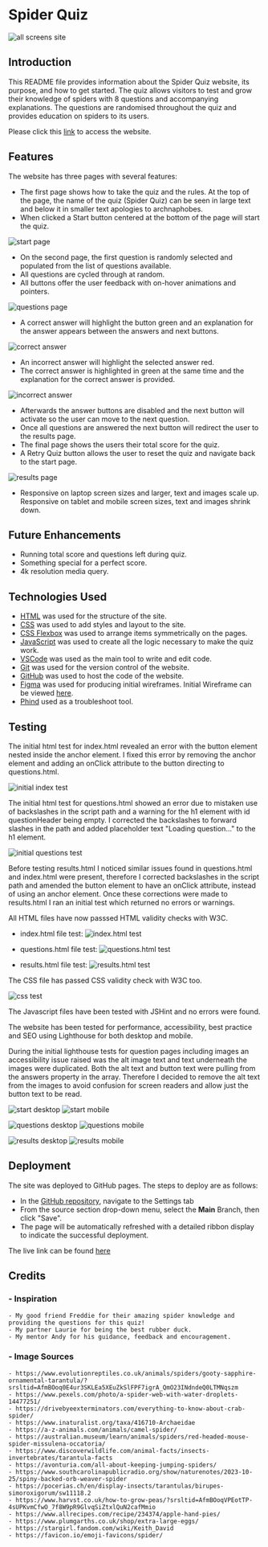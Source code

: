 # Spider Quiz

![all screens site](./assets/readimages/all-screens.jpg)

## Introduction

This README file provides information about the Spider Quiz website, its purpose, and how to get started. The quiz allows visitors to test and grow their knowledge of spiders with 8 questions and accompanying explanations. The questions are randomised throughout the quiz and provides education on spiders to its users.

Please click this [link](https://fae-coded.github.io/SpiderQuiz/index.html) to access the website.

## Features

The website has three pages with several features:

- The first page shows how to take the quiz and the rules. At the top of the page, the name of the quiz (Spider Quiz) can be seen in large text and below it in smaller text apologies to archnaphobes.
- When clicked a Start button centered at the bottom of the page will start the quiz.

![start page](./assets/readimages/startpage.webp)

- On the second page, the first question is randomly selected and populated from the list of questions available.
- All questions are cycled through at random.
- All buttons offer the user feedback with on-hover animations and pointers.

![questions page](./assets/readimages/question.webp)

- A correct answer will highlight the button green and an explanation for the answer appears between the answers and next buttons.

![correct answer](./assets/readimages/correctquestion.webp)

- An incorrect answer will highlight the selected answer red.
- The correct answer is highlighted in green at the same time and the explanation for the correct answer is provided.

![incorrect answer](./assets/readimages/incorrectquestion.webp)

- Afterwards the answer buttons are disabled and the next button will activate so the user can move to the next question.
- Once all questions are answered the next button will redirect the user to the results page.
- The final page shows the users their total score for the quiz.
- A Retry Quiz button allows the user to reset the quiz and navigate back to the start page.

![results page](./assets/readimages/results.webp)

- Responsive on laptop screen sizes and larger, text and images scale up. Responsive on tablet and mobile screen sizes, text and images shrink down.

## Future Enhancements

- Running total score and questions left during quiz.
- Something special for a perfect score.
- 4k resolution media query.

## Technologies Used

- [HTML](https://developer.mozilla.org/en-US/docs/Web/HTML) was used for the structure of the site.
- [CSS](https://developer.mozilla.org/en-US/docs/Web/css) was used to add styles and layout to the site.
- [CSS Flexbox](https://developer.mozilla.org/en-US/docs/Learn/CSS/CSS_layout/Flexbox) was used to arrange items symmetrically on the pages.
- [JavaScript](https://developer.mozilla.org/en-US/docs/Web/JavaScript) was used to create all the logic necessary to make the quiz work.
- [VSCode](https://code.visualstudio.com/) was used as the main tool to write and edit code.
- [Git](https://git-scm.com/) was used for the version control of the website.
- [GitHub](https://github.com/) was used to host the code of the website.
- [Figma](https://www.figma.com/) was used for producing initial wireframes. Initial Wireframe can be viewed [here](https://www.figma.com/design/mAnQRCXJfvqxyJP7CIBFQE/Spood-Quiz?node-id=0-1&p=f&t=YKhmV9zmjSKGVbFS-0).
- [Phind](https://www.phind.com/) used as a troubleshoot tool.

## Testing

The initial html test for index.html revealed an error with the button element nested inside the anchor element. I fixed this error by removing the anchor element and adding an onClick attribute to the button directing to questions.html.

![initial index test](./assets/readimages/index-error-test.jpg)

The initial html test for questions.html showed an error due to mistaken use of backslashes in the script path and a warning for the h1 element with id questionHeader being empty. I corrected the backslashes to forward slashes in the path and added placeholder text "Loading question..." to the h1 element.

![initial questions test](./assets/readimages/questions-error-test.jpg)

Before testing results.html I noticed similar issues found in questions.html and index.html were present, therefore I corrected backslashes in the script path and amended the button element to have an onClick attribute, instead of using an anchor element. Once these corrections were made to results.html I ran an initial test which returned no errors or warnings.

All HTML files have now passsed HTML validity checks with W3C.

- index.html file test:
  ![index.html test](./assets/readimages/index-html-test.jpg)

- questions.html file test:
  ![questions.html test](./assets/readimages/questions-html-test.jpg)

- results.html file test:
  ![results.html test](./assets/readimages/results-html-test.jpg)

The CSS file has passed CSS validity check with W3C too.

![css test](./assets/readimages/css-test.jpg)

The Javascript files have been tested with JSHint and no errors were found.

The website has been tested for performance, accessibility, best practice and SEO using Lighthouse for both desktop and mobile.

During the initial lighthouse tests for question pages including images an accessibility issue raised was the alt image text and text underneath the images were duplicated. Both the alt text and button text were pulling from the answers property in the array. Therefore I decided to remove the alt text from the images to avoid confusion for screen readers and allow just the button text to be read.

![start desktop](./assets/readimages/lh-start-desktop.jpg)
![start mobile](./assets/readimages/lh-start-mobile.jpg)

![questions desktop](./assets/readimages/lh-questions-desktop.jpg)
![questions mobile](./assets/readimages/lh-questions-mobile.jpg)

![results desktop](./assets/readimages/lh-results-desktop.jpg)
![results mobile](./assets/readimages/lh-results-mobile.jpg)

## Deployment

The site was deployed to GitHub pages. The steps to deploy are as follows:

- In the [GitHub repository](https://github.com/Fae-coded/SpiderQuiz), navigate to the Settings tab
- From the source section drop-down menu, select the **Main** Branch, then click "Save".
- The page will be automatically refreshed with a detailed ribbon display to indicate the successful deployment.

The live link can be found [here](https://fae-coded.github.io/SpiderQuiz/questions.html)

## Credits

### - Inspiration

    - My good friend Freddie for their amazing spider knowledge and providing the questions for this quiz!
    - My partner Laurie for being the best rubber duck.
    - My mentor Andy for his guidance, feedback and encouragement.

### - Image Sources

    - https://www.evolutionreptiles.co.uk/animals/spiders/gooty-sapphire-ornamental-tarantula/?srsltid=AfmBOoq0E4ur3SKLEa5XEuZkSlFPF7igrA_QmO23INdndeQ0LTMNqszm
    - https://www.pexels.com/photo/a-spider-web-with-water-droplets-14477251/
    - https://drivebyeexterminators.com/everything-to-know-about-crab-spider/
    - https://www.inaturalist.org/taxa/416710-Archaeidae
    - https://a-z-animals.com/animals/camel-spider/
    - https://australian.museum/learn/animals/spiders/red-headed-mouse-spider-missulena-occatoria/
    - https://www.discoverwildlife.com/animal-facts/insects-invertebrates/tarantula-facts
    - https://avonturia.com/all-about-keeping-jumping-spiders/
    - https://www.southcarolinapublicradio.org/show/naturenotes/2023-10-25/spiny-backed-orb-weaver-spider
    - https://pocerias.ch/en/display-insects/tarantulas/birupes-simoroxigorum/sw11118.2
    - https://www.harvst.co.uk/how-to-grow-peas/?srsltid=AfmBOoqVPEotTP-4sUPKvmCfwO_7f8W9pR9GlvqSiZtxlQuN2cafMmio
    - https://www.allrecipes.com/recipe/234374/apple-hand-pies/
    - https://www.plumgarths.co.uk/shop/extra-large-eggs/
    - https://stargirl.fandom.com/wiki/Keith_David
    - https://favicon.io/emoji-favicons/spider/
